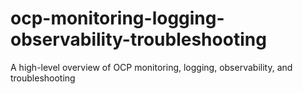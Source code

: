 # ocp-monitoring-logging-observability-troubleshooting
A high-level overview of OCP monitoring, logging, observability, and troubleshooting
